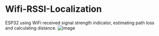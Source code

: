 # Wifi-RSSI-Localization
 ESP32 using WiFi received signal strength indicator, estimating path loss and calculating distance.
![image](https://github.com/bradleeharr/Wifi-RSSI-Localization/assets/56418392/6ef1c278-ba79-4a35-ae04-75a0e4f54ee6)
